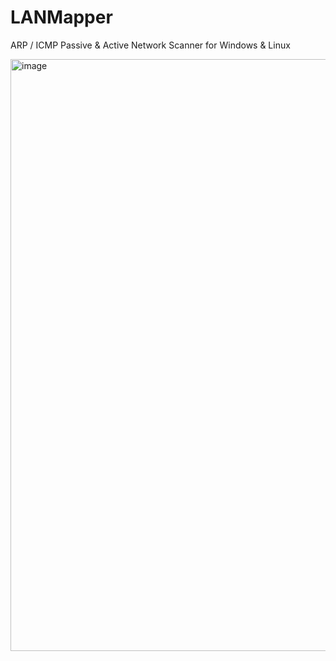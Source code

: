 # LANMapper
ARP / ICMP Passive &amp; Active Network Scanner for Windows &amp; Linux

<img width="798" height="947" alt="image" src="https://github.com/user-attachments/assets/58c87fac-da0e-4c61-814b-c394c3362da2" />
